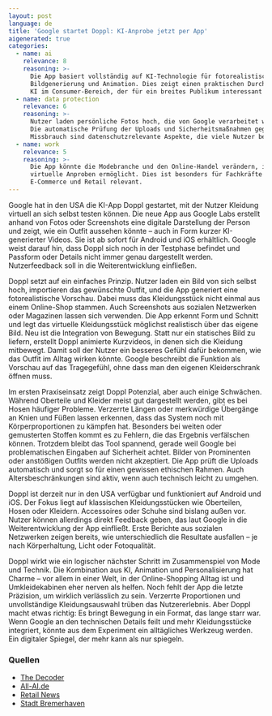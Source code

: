 ```yaml
---
layout: post
language: de
title: 'Google startet Doppl: KI-Anprobe jetzt per App'
aigenerated: true
categories:
  - name: ai
    relevance: 8
    reasoning: >-
      Die App basiert vollständig auf KI-Technologie für fotorealistische
      Bildgenerierung und Animation. Dies zeigt einen praktischen Durchbruch von
      KI im Consumer-Bereich, der für ein breites Publikum interessant ist.
  - name: data protection
    relevance: 6
    reasoning: >-
      Nutzer laden persönliche Fotos hoch, die von Google verarbeitet werden.
      Die automatische Prüfung der Uploads und Sicherheitsmaßnahmen gegen
      Missbrauch sind datenschutzrelevante Aspekte, die viele Nutzer betreffen.
  - name: work
    relevance: 5
    reasoning: >-
      Die App könnte die Modebranche und den Online-Handel verändern, indem sie
      virtuelle Anproben ermöglicht. Dies ist besonders für Fachkräfte in
      E-Commerce und Retail relevant.
---
```


Google hat in den USA die KI-App Doppl gestartet, mit der Nutzer Kleidung virtuell an sich selbst testen können. Die neue App aus Google Labs erstellt anhand von Fotos oder Screenshots eine digitale Darstellung der Person und zeigt, wie ein Outfit aussehen könnte – auch in Form kurzer KI-generierter Videos. Sie ist ab sofort für Android und iOS erhältlich. Google weist darauf hin, dass Doppl sich noch in der Testphase befindet und Passform oder Details nicht immer genau dargestellt werden. Nutzerfeedback soll in die Weiterentwicklung einfließen.

<!--more-->

Doppl setzt auf ein einfaches Prinzip. Nutzer laden ein Bild von sich selbst hoch, importieren das gewünschte Outfit, und die App generiert eine fotorealistische Vorschau. Dabei muss das Kleidungsstück nicht einmal aus einem Online-Shop stammen. Auch Screenshots aus sozialen Netzwerken oder Magazinen lassen sich verwenden. Die App erkennt Form und Schnitt und legt das virtuelle Kleidungsstück möglichst realistisch über das eigene Bild. Neu ist die Integration von Bewegung. Statt nur ein statisches Bild zu liefern, erstellt Doppl animierte Kurzvideos, in denen sich die Kleidung mitbewegt. Damit soll der Nutzer ein besseres Gefühl dafür bekommen, wie das Outfit im Alltag wirken könnte. Google beschreibt die Funktion als Vorschau auf das Tragegefühl, ohne dass man den eigenen Kleiderschrank öffnen muss.

Im ersten Praxiseinsatz zeigt Doppl Potenzial, aber auch einige Schwächen. Während Oberteile und Kleider meist gut dargestellt werden, gibt es bei Hosen häufiger Probleme. Verzerrte Längen oder merkwürdige Übergänge an Knien und Füßen lassen erkennen, dass das System noch mit Körperproportionen zu kämpfen hat. Besonders bei weiten oder gemusterten Stoffen kommt es zu Fehlern, die das Ergebnis verfälschen können. Trotzdem bleibt das Tool spannend, gerade weil Google bei problematischen Eingaben auf Sicherheit achtet. Bilder von Prominenten oder anstößigen Outfits werden nicht akzeptiert. Die App prüft die Uploads automatisch und sorgt so für einen gewissen ethischen Rahmen. Auch Altersbeschränkungen sind aktiv, wenn auch technisch leicht zu umgehen.

Doppl ist derzeit nur in den USA verfügbar und funktioniert auf Android und iOS. Der Fokus liegt auf klassischen Kleidungsstücken wie Oberteilen, Hosen oder Kleidern. Accessoires oder Schuhe sind bislang außen vor. Nutzer können allerdings direkt Feedback geben, das laut Google in die Weiterentwicklung der App einfließt. Erste Berichte aus sozialen Netzwerken zeigen bereits, wie unterschiedlich die Resultate ausfallen – je nach Körperhaltung, Licht oder Fotoqualität.

Doppl wirkt wie ein logischer nächster Schritt im Zusammenspiel von Mode und Technik. Die Kombination aus KI, Animation und Personalisierung hat Charme – vor allem in einer Welt, in der Online-Shopping Alltag ist und Umkleidekabinen eher nerven als helfen. Noch fehlt der App die letzte Präzision, um wirklich verlässlich zu sein. Verzerrte Proportionen und unvollständige Kleidungsauswahl trüben das Nutzererlebnis. Aber Doppl macht etwas richtig: Es bringt Bewegung in ein Format, das lange starr war. Wenn Google an den technischen Details feilt und mehr Kleidungsstücke integriert, könnte aus dem Experiment ein alltägliches Werkzeug werden. Ein digitaler Spiegel, der mehr kann als nur spiegeln.

### Quellen
- [The Decoder](https://the-decoder.de/google-startet-doppl-neue-ki-app-fuer-virtuelle-outfit-anproben/)
- [All-AI.de](https://www.all-ai.de/news/news24/google-doppl)
- [Retail News](https://retail-news.de/google-doppl-virtuelle-anprobe-app-usa/)
- [Stadt Bremerhaven](https://stadt-bremerhaven.de/google-doppl-ki-gestuetzte-anprobe-us/)
